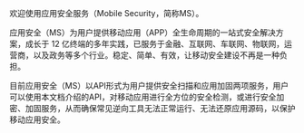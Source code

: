 欢迎使用应用安全服务（Mobile Security，简称MS）。

应用安全（MS）为用户提供移动应用（APP）全生命周期的一站式安全解决方案，成长于 12 亿终端的多年实践，已服务于金融、互联网、车联网、物联网，运营商，以及政务等多个行业。稳定、简单、有效，让移动安全建设不再是一种负担。

目前应用安全（MS）以API形式为用户提供安全扫描和应用加固两项服务，用户可以使用本文档介绍的API，对移动应用进行全方位的安全检测，或进行安全加密、加固服务，从而确保常见逆向工具无法正常运行、无法还原应用源码，以保护移动应用安全。
